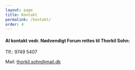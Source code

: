 ```yaml
---
layout: page
title: Kontakt
permalink: /kontakt/
order: 4
---
```


#### Al kontakt vedr. Nødvendigt Forum rettes til Thorkil Sohn:

Tlf.: 9749 5407

Mail: [thorkil.sohn@mail.dk](mailto:thorkil.sohn@mail.dk)
